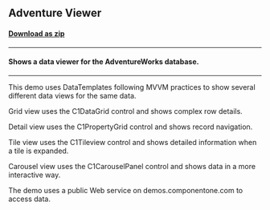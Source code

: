 ## Adventure Viewer
#### [Download as zip](https://downgit.github.io/#/home?url=https://github.com/GrapeCity/ComponentOne-WPF-Samples/tree/master/\NET_4.5.2\General\CS\AdventureViewer)
____
#### Shows a data viewer for the AdventureWorks database.
____
This demo uses DataTemplates following MVVM practices to show several different data views for the same data.

Grid view uses the C1DataGrid control and shows complex row details.

Detail view uses the C1PropertyGrid control and shows record navigation.

Tile view uses the C1Tileview control and shows detailed information when a tile is expanded.

Carousel view uses the C1CarouselPanel control and shows data in a more interactive way.

The demo uses a public Web service on demos.componentone.com to access data.
